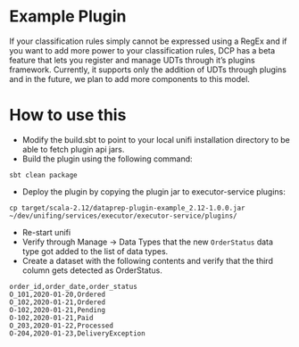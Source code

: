 # Example Plugin
If your classification rules simply cannot be expressed using a RegEx and if you want to add 
more power to your classification rules, DCP has a beta feature that lets you register 
and manage UDTs through it’s plugins framework. Currently, it supports only the addition of UDTs 
through plugins and in the future, we plan to add more components to this model. 

# How to use this
* Modify the build.sbt to point to your local unifi installation directory to be able to fetch 
  plugin api jars.
* Build the plugin using the following command:
```
sbt clean package
```
* Deploy the plugin by copying the plugin jar to executor-service plugins:
```
cp target/scala-2.12/dataprep-plugin-example_2.12-1.0.0.jar ~/dev/unifing/services/executor/executor-service/plugins/
```
* Re-start unifi
* Verify through Manage -> Data Types that the new `OrderStatus` data type got added to the list of data types. 
* Create a dataset with the following contents and verify that the third column gets detected as OrderStatus. 
```
order_id,order_date,order_status
O_101,2020-01-20,Ordered
O_102,2020-01-21,Ordered
O-102,2020-01-21,Pending
O-102,2020-01-21,Paid
O_203,2020-01-22,Processed
O-204,2020-01-23,DeliveryException
```
